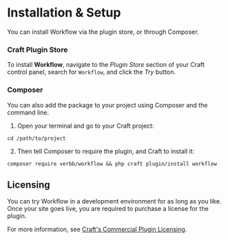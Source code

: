 # Installation & Setup
You can install Workflow via the plugin store, or through Composer.

### Craft Plugin Store
To install **Workflow**, navigate to the _Plugin Store_ section of your Craft control panel, search for `Workflow`, and click the _Try_ button.

### Composer
You can also add the package to your project using Composer and the command line.

1. Open your terminal and go to your Craft project:
```shell
cd /path/to/project
```

2. Then tell Composer to require the plugin, and Craft to install it:
```shell
composer require verbb/workflow && php craft plugin/install workflow
```

## Licensing
You can try Workflow in a development environment for as long as you like. Once your site goes live, you are required to purchase a license for the plugin.

For more information, see [Craft's Commercial Plugin Licensing](https://docs.craftcms.com/v3/plugins.html#commercial-plugin-licensing).
